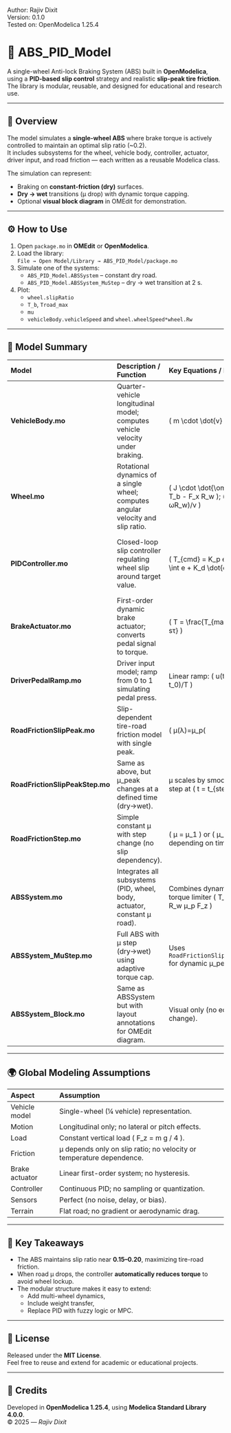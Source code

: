 Author: Rajiv Dixit  
Version: 0.1.0  
Tested on: OpenModelica 1.25.4

# 🛞 ABS_PID_Model

A single-wheel Anti-lock Braking System (ABS) built in **OpenModelica**, using a **PID-based slip control** strategy and realistic **slip-peak tire friction**.  
The library is modular, reusable, and designed for educational and research use.

---

## 🚗 Overview

The model simulates a **single-wheel ABS** where brake torque is actively controlled to maintain an optimal slip ratio (~0.2).  
It includes subsystems for the wheel, vehicle body, controller, actuator, driver input, and road friction — each written as a reusable Modelica class.

The simulation can represent:
- Braking on **constant-friction (dry)** surfaces.
- **Dry → wet** transitions (μ drop) with dynamic torque capping.
- Optional **visual block diagram** in OMEdit for demonstration.

---

## ⚙️ How to Use

1. Open `package.mo` in **OMEdit** or **OpenModelica**.
2. Load the library:  
   `File → Open Model/Library → ABS_PID_Model/package.mo`
3. Simulate one of the systems:
   - `ABS_PID_Model.ABSSystem` – constant dry road.
   - `ABS_PID_Model.ABSSystem_MuStep` – dry → wet transition at 2 s.
4. Plot:
   - `wheel.slipRatio`
   - `T_b`, `Troad_max`
   - `mu`
   - `vehicleBody.vehicleSpeed` and `wheel.wheelSpeed*wheel.Rw`

---

## 🧩 Model Summary

| **Model** | **Description / Function** | **Key Equations / Logic** | **Main Assumptions** | **Purpose** |
|:--|:--|:--|:--|:--|
| **VehicleBody.mo** | Quarter-vehicle longitudinal model; computes vehicle velocity under braking. | \( m \cdot \dot{v} = -F_x \) | No drag, slope, or tire compliance. Constant mass. | Provides vehicle speed feedback to other subsystems. |
| **Wheel.mo** | Rotational dynamics of a single wheel; computes angular velocity and slip ratio. | \( J \cdot \dot{\omega} = T_b - F_x R_w \); \( λ = (v - ωR_w)/v \) | Rigid tire; constant normal load; no lateral slip. | Converts brake torque into slip ratio for ABS control. |
| **PIDController.mo** | Closed-loop slip controller regulating wheel slip around target value. | \( T_{cmd} = K_p e + K_i \int e + K_d \dot{e} \) | Continuous-time; ideal sensors; includes anti-windup and torque saturation. | Adjusts braking torque to maintain optimal slip (≈0.2). |
| **BrakeActuator.mo** | First-order dynamic brake actuator; converts pedal signal to torque. | \( T = \frac{T_{max} u}{1 + sτ} \) | Linear hydraulic response; no hysteresis. | Simulates brake pressure delay and limit. |
| **DriverPedalRamp.mo** | Driver input model; ramp from 0 to 1 simulating pedal press. | Linear ramp: \( u(t) = (t-t_0)/T \) | Smooth pedal application; no release phase. | Provides consistent driver input for testing. |
| **RoadFrictionSlipPeak.mo** | Slip-dependent tire-road friction model with single peak. | \( μ(λ)=μ_p(|λ|/λ_p)e^{1-|λ|/λ_p} \) | Friction depends only on slip ratio; constant μ_peak, λ_peak. | Represents tire behavior on a uniform road (dry). |
| **RoadFrictionSlipPeakStep.mo** | Same as above, but μ_peak changes at a defined time (dry→wet). | μ scales by smooth tanh step at \( t = t_{step} \). | Uniform friction drop; smooth transition (τ smoothing). | Tests controller stability during road condition change. |
| **RoadFrictionStep.mo** | Simple constant μ with step change (no slip dependency). | \( μ = μ_1 \) or \( μ_2 \) depending on time. | Idealized two-level road friction. | Early testing of torque limiting and event handling. |
| **ABSSystem.mo** | Integrates all subsystems (PID, wheel, body, actuator, constant μ road). | Combines dynamics + torque limiter \( T_{b} ≤ R_w μ_p F_z \) | One wheel; constant μ; no coupling effects. | Baseline ABS system — constant surface. |
| **ABSSystem_MuStep.mo** | Full ABS with μ step (dry→wet) using adaptive torque cap. | Uses `RoadFrictionSlipPeakStep` for dynamic μ_peak. | Road friction changes mid-simulation. | Tests adaptation under friction change. |
| **ABSSystem_Block.mo** | Same as ABSSystem but with layout annotations for OMEdit diagram. | Visual only (no equation change). | — | For schematic visualization and training use. |

---

## 🌍 Global Modeling Assumptions

| **Aspect** | **Assumption** |
|:--|:--|
| Vehicle model | Single-wheel (¼ vehicle) representation. |
| Motion | Longitudinal only; no lateral or pitch effects. |
| Load | Constant vertical load \( F_z = m g / 4 \). |
| Friction | μ depends only on slip ratio; no velocity or temperature dependence. |
| Brake actuator | Linear first-order system; no hysteresis. |
| Controller | Continuous PID; no sampling or quantization. |
| Sensors | Perfect (no noise, delay, or bias). |
| Terrain | Flat road; no gradient or aerodynamic drag. |

---

## 🧠 Key Takeaways

- The ABS maintains slip ratio near **0.15–0.20**, maximizing tire-road friction.  
- When road μ drops, the controller **automatically reduces torque** to avoid wheel lockup.  
- The modular structure makes it easy to extend:
  - Add multi-wheel dynamics,
  - Include weight transfer,
  - Replace PID with fuzzy logic or MPC.

---

## 🧩 License

Released under the **MIT License**.  
Feel free to reuse and extend for academic or educational projects.

---

## 🧰 Credits

Developed in **OpenModelica 1.25.4**, using **Modelica Standard Library 4.0.0**.  
© 2025 — *Rajiv Dixit*  





